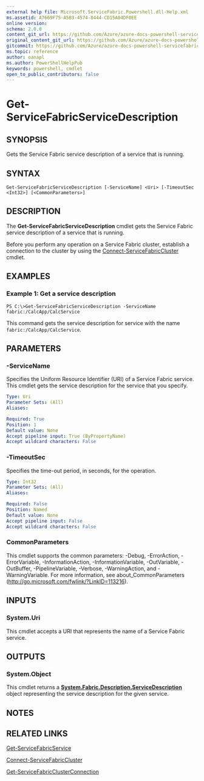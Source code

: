 ```yaml
---
external help file: Microsoft.ServiceFabric.Powershell.dll-Help.xml
ms.assetid: A7669F75-A5B3-4574-8444-CD15A04DF0EE
online version:
schema: 2.0.0
content_git_url: https://github.com/Azure/azure-docs-powershell-servicefabric/blob/master/service-fabric-cmdlets/ServiceFabric/vlatest/Get-ServiceFabricServiceDescription.md
original_content_git_url: https://github.com/Azure/azure-docs-powershell-servicefabric/blob/master/service-fabric-cmdlets/ServiceFabric/vlatest/Get-ServiceFabricServiceDescription.md
gitcommit: https://github.com/Azure/azure-docs-powershell-servicefabric/blob/
ms.topic: reference
author: oanapl
ms.author: PowerShellHelpPub
keywords: powershell, cmdlet
open_to_public_contributors: false
---
```


# Get-ServiceFabricServiceDescription

## SYNOPSIS
Gets the Service Fabric service description of a service that is running.

## SYNTAX

```
Get-ServiceFabricServiceDescription [-ServiceName] <Uri> [-TimeoutSec <Int32>] [<CommonParameters>]
```

## DESCRIPTION
The **Get-ServiceFabricServiceDescription** cmdlet gets the Service Fabric service description of a service that is running.

Before you perform any operation on a Service Fabric cluster, establish a connection to the cluster by using the [Connect-ServiceFabricCluster](./Connect-ServiceFabricCluster.md) cmdlet.

## EXAMPLES

### Example 1: Get a service description
```
PS C:\>Get-ServiceFabricServiceDescription -ServiceName fabric:/CalcApp/CalcService
```

This command gets the service description for service with the name `fabric:/CalcApp/CalcService`.

## PARAMETERS

### -ServiceName
Specifies the Uniform Resource Identifier (URI) of a Service Fabric service.
This cmdlet gets the service description for the service that you specify.

```yaml
Type: Uri
Parameter Sets: (All)
Aliases: 

Required: True
Position: 1
Default value: None
Accept pipeline input: True (ByPropertyName)
Accept wildcard characters: False
```

### -TimeoutSec
Specifies the time-out period, in seconds, for the operation.

```yaml
Type: Int32
Parameter Sets: (All)
Aliases: 

Required: False
Position: Named
Default value: None
Accept pipeline input: False
Accept wildcard characters: False
```

### CommonParameters
This cmdlet supports the common parameters: -Debug, -ErrorAction, -ErrorVariable, -InformationAction, -InformationVariable, -OutVariable, -OutBuffer, -PipelineVariable, -Verbose, -WarningAction, and -WarningVariable. For more information, see about_CommonParameters (http://go.microsoft.com/fwlink/?LinkID=113216).

## INPUTS

### System.Uri
This cmdlet accepts a URI that represents the name of a Service Fabric service.

## OUTPUTS

### System.Object
This cmdlet returns a **[System.Fabric.Description.ServiceDescription](https://docs.microsoft.com/dotnet/api/System.Fabric.Description.ServiceDescription)** object representing the service description for the given service.

## NOTES

## RELATED LINKS

[Get-ServiceFabricService](./Get-ServiceFabricService.md)

[Connect-ServiceFabricCluster](./Connect-ServiceFabricCluster.md)

[Get-ServiceFabricClusterConnection](./Get-ServiceFabricClusterConnection.md)
